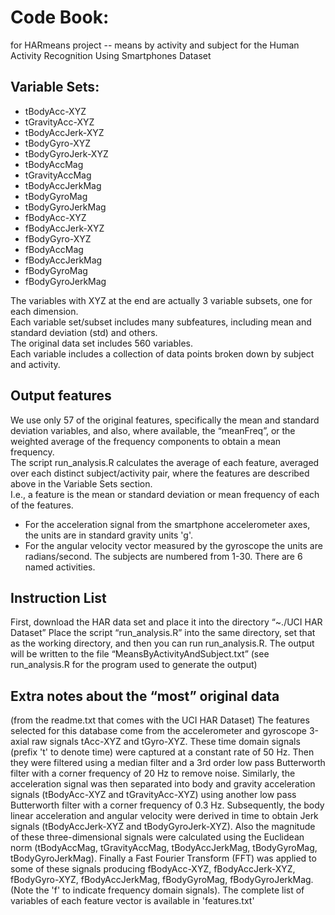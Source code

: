 # Code Book:
for HARmeans project -- means by activity and subject for the Human Activity Recognition Using Smartphones Dataset
## Variable Sets:
* tBodyAcc-XYZ
* tGravityAcc-XYZ
* tBodyAccJerk-XYZ
* tBodyGyro-XYZ
* tBodyGyroJerk-XYZ
* tBodyAccMag
* tGravityAccMag
* tBodyAccJerkMag
* tBodyGyroMag
* tBodyGyroJerkMag
* fBodyAcc-XYZ
* fBodyAccJerk-XYZ
* fBodyGyro-XYZ
* fBodyAccMag
* fBodyAccJerkMag
* fBodyGyroMag
* fBodyGyroJerkMag

The variables with XYZ at the end are actually 3 variable subsets, one for each dimension.  
Each variable set/subset includes many subfeatures, including mean and standard deviation (std) and others.  
The original data set includes 560 variables.  
Each variable includes a collection of data points broken down by subject and activity.
## Output features
We use only 57 of the original features, specifically the mean and standard deviation variables, and also, where available, the “meanFreq”, or the weighted average of the frequency components to obtain a mean frequency.  
The script run_analysis.R calculates the average of each feature, averaged over each distinct subject/activity pair, where the features are described above in the Variable Sets section.  
I.e., a feature is the mean or standard deviation or mean frequency of each of the features.
* For the acceleration signal from the smartphone accelerometer axes, the units are in standard gravity units 'g'.
* For the angular velocity vector measured by the gyroscope  the units are radians/second.
The subjects are numbered from 1-30.
There are 6 named activities.

## Instruction List 
First, download the HAR data set and place it into the directory “~./UCI HAR Dataset”
Place the script “run_analysis.R” into the same directory, set that as the working directory, and then you can run run_analysis.R.
The output will be written to the file “MeansByActivityAndSubject.txt”
(see run_analysis.R for the program used to generate the output)

## Extra notes about the “most” original data
(from the readme.txt that comes with the UCI HAR Dataset)
The features selected for this database come from the accelerometer and gyroscope 3-axial raw signals tAcc-XYZ and tGyro-XYZ. These time domain signals (prefix 't' to denote time) were captured at a constant rate of 50 Hz. Then they were filtered using a median filter and a 3rd order low pass Butterworth filter with a corner frequency of 20 Hz to remove noise. Similarly, the acceleration signal was then separated into body and gravity acceleration signals (tBodyAcc-XYZ and tGravityAcc-XYZ) using another low pass Butterworth filter with a corner frequency of 0.3 Hz. 
Subsequently, the body linear acceleration and angular velocity were derived in time to obtain Jerk signals (tBodyAccJerk-XYZ and tBodyGyroJerk-XYZ). Also the magnitude of these three-dimensional signals were calculated using the Euclidean norm (tBodyAccMag, tGravityAccMag, tBodyAccJerkMag, tBodyGyroMag, tBodyGyroJerkMag). 
Finally a Fast Fourier Transform (FFT) was applied to some of these signals producing fBodyAcc-XYZ, fBodyAccJerk-XYZ, fBodyGyro-XYZ, fBodyAccJerkMag, fBodyGyroMag, fBodyGyroJerkMag. (Note the 'f' to indicate frequency domain signals). 
The complete list of variables of each feature vector is available in 'features.txt'